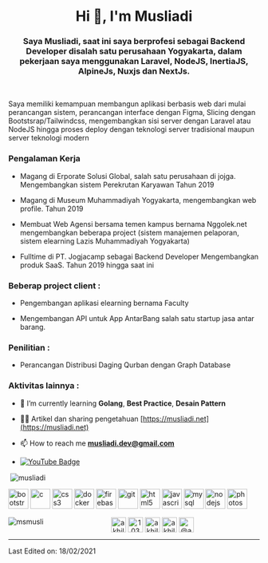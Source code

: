 <h1 align="center">Hi 👋, I'm Musliadi</h1>
<h3 align="center">Saya Musliadi, saat ini saya berprofesi sebagai Backend Developer disalah satu perusahaan Yogyakarta, dalam pekerjaan saya menggunakan Laravel, NodeJS, InertiaJS, AlpineJs, Nuxjs dan NextJs. </h3>
<br>
<p align="left">
Saya memiliki kemampuan membangun aplikasi berbasis web dari mulai perancangan sistem, perancangan interface dengan Figma, Slicing dengan Bootstsrap/Tailwindcss, mengembangkan sisi server dengan Laravel atau NodeJS hingga proses deploy dengan teknologi server tradisional maupun server teknologi modern  </p>

### Pengalaman Kerja 

- Magang di Erporate Solusi Global, salah satu perusahaan di jojga. Mengembangkan sistem Perekrutan Karyawan Tahun 2019

- Magang di Museum Muhammadiyah Yogyakarta, mengembangkan web profile. Tahun 2019
 
- Membuat Web Agensi bersama temen kampus bernama Nggolek.net mengembangkan beberapa project (sistem manajemen pelaporan, sistem elearning Lazis Muhammadiyah Yogyakarta)
 
- Fulltime di PT. Jogjacamp sebagai Backend Developer Mengembangkan produk SaaS. Tahun 2019 hingga saat ini

### Beberap project client :
- Pengembangan aplikasi elearning bernama Faculty

- Mengembangan API untuk App AntarBang salah satu startup jasa antar barang.

### Penilitian :
- Perancangan Distribusi Daging Qurban dengan Graph Database

### Aktivitas lainnya : 
- 🌱 I’m currently learning **Golang**, **Best Practice**,  **Desain Pattern**

- 👨‍💻 Artikel dan sharing pengetahuan [https://musliadi.net](https://musliadi.net)

- 📫 How to reach me **musliadi.dev@gmail.com**

- [![YouTube Badge](https://img.shields.io/badge/-@Musliadi-c4302b?style=flat-square&labelColor=c4302b&logo=youtube&logoColor=white&link=https://www.youtube.com/channel/UC9Ob26gpVr6g6re1rYlpKfg)](https://www.youtube.com/channel/UC9Ob26gpVr6g6re1rYlpKfg)

<!-- BLOG-POST-LIST:START -->
<!-- BLOG-POST-LIST:END -->

<p>&nbsp;<img align="center" src="https://github-readme-stats.vercel.app/api?username=msmusli&show_icons=true" alt="musliadi" /></p>

<img src="https://devicons.github.io/devicon/devicon.git/icons/bootstrap/bootstrap-plain.svg" alt="bootstrap" width="40" height="40"/> <img src="https://devicons.github.io/devicon/devicon.git/icons/c/c-original.svg" alt="c" width="40" height="40"/> <img src="https://devicons.github.io/devicon/devicon.git/icons/css3/css3-original-wordmark.svg" alt="css3" width="40" height="40"/> 
<img src="https://devicons.github.io/devicon/devicon.git/icons/docker/docker-original-wordmark.svg" alt="docker" width="40" height="40"/> <img src="https://www.vectorlogo.zone/logos/firebase/firebase-icon.svg" alt="firebase" width="40" height="40"/> <img src="https://www.vectorlogo.zone/logos/git-scm/git-scm-icon.svg" alt="git" width="40" height="40"/> <img src="https://devicons.github.io/devicon/devicon.git/icons/html5/html5-original-wordmark.svg" alt="html5" width="40" height="40"/> <img src="https://devicons.github.io/devicon/devicon.git/icons/javascript/javascript-original.svg" alt="javascript" width="40" height="40"/>  <img src="https://devicons.github.io/devicon/devicon.git/icons/mysql/mysql-original-wordmark.svg" alt="mysql" width="40" height="40"/> <img src="https://devicons.github.io/devicon/devicon.git/icons/nodejs/nodejs-original-wordmark.svg" alt="nodejs" width="40" height="40"/>  <img src="https://devicons.github.io/devicon/devicon.git/icons/photoshop/photoshop-plain.svg" alt="photoshop" width="40" height="40"/>  

<img align="left" src="https://github-readme-stats.vercel.app/api/top-langs/?username=msmusli&layout=compact&hide=html" alt="msmusli" /></p>

<p align="center">
<a href="https://www.linkedin.com/in/musliadi/" target="blank"><img align="center" src="https://cdn.jsdelivr.net/npm/simple-icons@3.0.1/icons/linkedin.svg" alt="akhilgkrishnan" height="30" width="30" /></a>
<a href="https://stackoverflow.com/users/15134437/musliadi-adi" target="blank"><img align="center" src="https://cdn.jsdelivr.net/npm/simple-icons@3.0.1/icons/stackoverflow.svg" alt="10321356" height="30" width="30" /></a>
<a href="https://fb.com/musliadi.ii" target="blank"><img align="center" src="https://cdn.jsdelivr.net/npm/simple-icons@3.0.1/icons/facebook.svg" alt="akhilgkrishnan9800" height="30" width="30" /></a>
<a href="https://instagram.com/musliadi404" target="blank"><img align="center" src="https://cdn.jsdelivr.net/npm/simple-icons@3.0.1/icons/instagram.svg" alt="akhilgkrishnan" height="30" width="30" /></a>
<a href="https://medium.com/@musliadi" target="blank"><img align="center" src="https://cdn.jsdelivr.net/npm/simple-icons@3.0.1/icons/medium.svg" alt="@akhilgkrishnan" height="30" width="30" /></a>
</p>

----


Last Edited on: 18/02/2021
